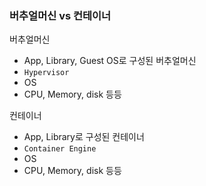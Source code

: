 ### 버추얼머신 vs 컨테이너

버추얼머신
- App, Library, Guest OS로 구성된 버추얼머신
- `Hypervisor`
- OS
- CPU, Memory, disk 등등

컨테이너
- App, Library로 구성된 컨테이너
- `Container Engine`
- OS
- CPU, Memory, disk 등등